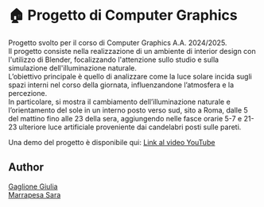 # 🏠 Progetto di Computer Graphics
Progetto svolto per il corso di Computer Graphics A.A. 2024/2025.  
Il progetto consiste nella realizzazione di un ambiente di interior design con l'utilizzo di Blender, focalizzando l'attenzione sullo studio e sulla simulazione dell'illuminazione naturale.  
L’obiettivo principale è quello di analizzare come la luce solare incida sugli spazi interni nel corso della giornata, influenzandone l’atmosfera e la percezione.  
In particolare, si mostra il cambiamento dell’illuminazione naturale e l’orientamento del sole in un interno posto verso sud, sito a Roma, dalle 5 del mattino fino alle 23 della sera, aggiungendo nelle fasce orarie 5-7 e 21-23 ulteriore luce artificiale proveniente dai candelabri posti sulle pareti.  

Una demo del progetto è disponibile qui: [Link al video YouTube](https://youtu.be/SJ70mSwKQ68?si=2FbwRCJJFEJO11cz)  
## Author
[Gaglione Giulia](https://github.com/giug2)  
[Marrapesa Sara](https://github.com/saramarrapesa)
